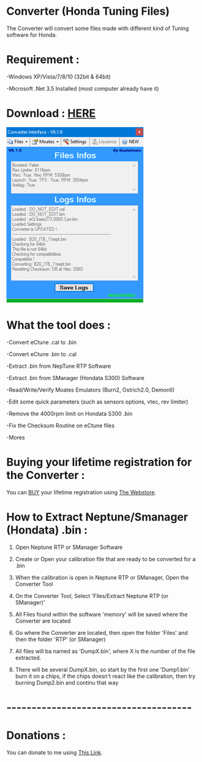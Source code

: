 # Converter (Honda Tuning Files)

The Converter will convert some files made with different kind of Tuning software for Honda.

# Requirement :

-Windows XP/Vista/7/8/10 (32bit & 64bit)

-Microsoft .Net 3.5 Installed (most computer already have it)

# Download : [HERE][]

![alt tag](https://raw.githubusercontent.com/bouletmarc/Converter/master/Files/GUI.png)


# What the tool does :

-Convert eCtune .cal to .bin

-Convert eCtune .bin to .cal

-Extract .bin from NepTune RTP Software

-Extract .bin from SManager (Hondata S300) Software

-Read/Write/Verify Moates Emulators (Burn2, Ostrich2.0, DemonII)

-Edit some quick parameters (such as sensors options, vtec, rev limiter)

-Remove the 4000rpm limit on Hondata S300 .bin

-Fix the Checksum Routine on eCtune files

-Mores

# Buying your lifetime registration for the Converter :

You can [BUY][] your lifetime registration using [The Webstore][].

# How to Extract Neptune/Smanager (Hondata) .bin :

1. Open Neptune RTP or SManager Software

2. Create or Open your calibration file that are ready to be converted for a .bin

3. When the calibration is open in Neptune RTP or SManager, Open the Converter Tool

4. On the Converter Tool, Select 'Files/Extract Neptune RTP (or SManager)'

5. All Files found within the software 'memory' will be saved where the Converter are located

6. Go where the Converter are located, then open the folder 'Files' and then the folder 'RTP' (or SManager)

7. All files will ba named as 'DumpX.bin', where X is the number of the file extracted.

8. There will be several DumpX.bin, so start by the first one 'Dump1.bin' burn it on a chips, if the chips doesn't react like the calibration, then try burning Dump2.bin and continu that way

# -------------------------------------

# Donations :

You can donate to me using [This Link][].

[This Link]: <https://www.paypal.me/bouletmarc>
[The Webstore]: <https://bmdevs.fwscheckout.com/>
[HERE]: <https://github.com/bouletmarc/Converter/archive/master.zip>
[BUY]: <https://bmdevs.fwscheckout.com/>
